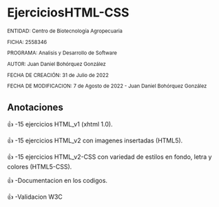 # EjerciciosHTML-CSS

<sub>
  
ENTIDAD: Centro de Biotecnología Agropecuaria

FICHA: 2558346

PROGRAMA: Analisis y Desarrollo de Software

AUTOR: Juan Daniel Bohórquez González

FECHA DE CREACIÓN: 31 de Julio de 2022

FECHA DE MODIFICACION: 7 de Agosto de 2022 - Juan Daniel Bohórquez González

</sub>

## Anotaciones
👍 -15 ejercicios HTML_v1 (xhtml 1.0).

👍 -15 ejercicios HTML_v2 con imagenes insertadas (HTML5).

👍 -15 ejercicios HTML_v2-CSS con variedad de estilos en fondo, letra y colores (HTML5-CSS).

👍 -Documentacion en los codigos.

👍 -Validacion W3C
